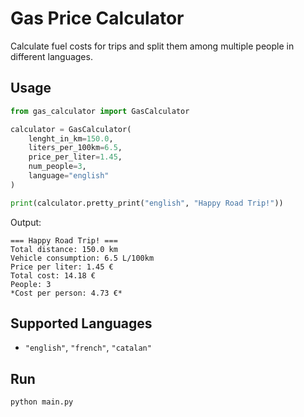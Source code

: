 # Gas Price Calculator

Calculate fuel costs for trips and split them among multiple people in different languages.

## Usage

```python
from gas_calculator import GasCalculator

calculator = GasCalculator(
    lenght_in_km=150.0,
    liters_per_100km=6.5,
    price_per_liter=1.45,
    num_people=3,
    language="english"
)

print(calculator.pretty_print("english", "Happy Road Trip!"))
```

Output:
```
=== Happy Road Trip! ===
Total distance: 150.0 km
Vehicle consumption: 6.5 L/100km
Price per liter: 1.45 €
Total cost: 14.18 €
People: 3
*Cost per person: 4.73 €*
```

## Supported Languages

- `"english"`, `"french"`, `"catalan"`

## Run

```bash
python main.py
```
